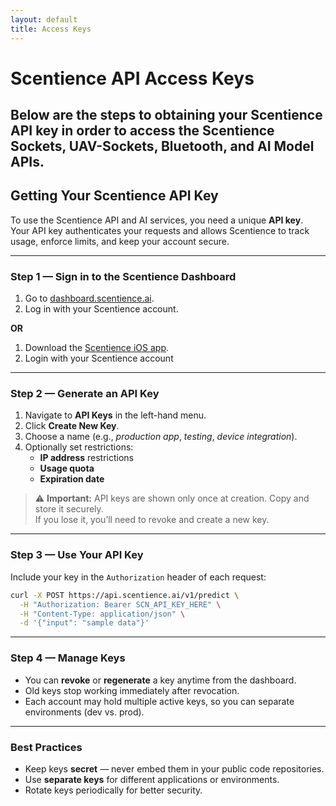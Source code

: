 ```yaml
---
layout: default
title: Access Keys
---
```


# Scentience API Access Keys
Below are the steps to obtaining your Scentience API key in order to access the Scentience Sockets, UAV-Sockets, Bluetooth, and AI Model APIs.
---

## Getting Your Scentience API Key

To use the Scentience API and AI services, you need a unique **API key**.  
Your API key authenticates your requests and allows Scentience to track usage, enforce limits, and keep your account secure.

---

### Step 1 — Sign in to the Scentience Dashboard
1. Go to [dashboard.scentience.ai](https://dashboard.scentience.ai).
2. Log in with your Scentience account.

**OR**

1. Download the [Scentience iOS app](https://apps.apple.com/us/app/scentience/id6741092923).
2. Login with your Scentience account

---

### Step 2 — Generate an API Key
1. Navigate to **API Keys** in the left-hand menu.
2. Click **Create New Key**.
3. Choose a name (e.g., *production app*, *testing*, *device integration*).
4. Optionally set restrictions:
   - **IP address** restrictions  
   - **Usage quota**  
   - **Expiration date**

> ⚠️ **Important:** API keys are shown only once at creation. Copy and store it securely.  
If you lose it, you’ll need to revoke and create a new key.

---

### Step 3 — Use Your API Key
Include your key in the `Authorization` header of each request:

```bash
curl -X POST https://api.scentience.ai/v1/predict \
  -H "Authorization: Bearer SCN_API_KEY_HERE" \
  -H "Content-Type: application/json" \
  -d '{"input": "sample data"}'
```

---

### Step 4 — Manage Keys

* You can **revoke** or **regenerate** a key anytime from the dashboard.
* Old keys stop working immediately after revocation.
* Each account may hold multiple active keys, so you can separate environments (dev vs. prod).

---

### Best Practices

* Keep keys **secret** — never embed them in your public code repositories.
* Use **separate keys** for different applications or environments.
* Rotate keys periodically for better security.
